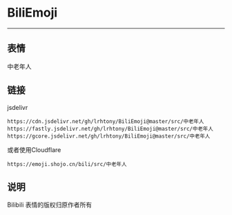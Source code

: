 # BiliEmoji
---
## 表情
中老年人
## 链接
jsdelivr
```
https://cdn.jsdelivr.net/gh/lrhtony/BiliEmoji@master/src/中老年人
https://fastly.jsdelivr.net/gh/lrhtony/BiliEmoji@master/src/中老年人
https://gcore.jsdelivr.net/gh/lrhtony/BiliEmoji@master/src/中老年人
```
或者使用Cloudflare
```
https://emoji.shojo.cn/bili/src/中老年人
```
## 说明
Bilibili 表情的版权归原作者所有
